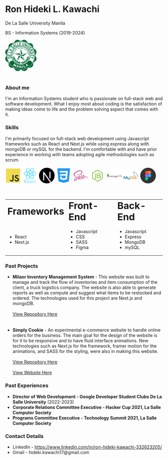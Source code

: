 <h1>Ron Hideki L. Kawachi</h1>
<p>De La Salle University Manila</p>
<p>BS - Information Systems (2019-2024)</p>
<a href="https://www.dlsu.edu.ph/"><img id="dlsu" src="./Resources/DLSU.png" alt="DLSU logo" width="100px"></img><a>
<br></br>

<h3>
  About me
</h3>
<span>
I'm an Information Systems student who is passionate on full-stack web and software development.  What I enjoy most about coding is the satisfaction of making ideas come to life and the problem solving aspect that comes with it.
</span>

<h3>
  Skills
</h3>
<span>
I'm primarily focused on full-stack web development using Javascript frameworks such as React and Next.js while using express along with mongoDB or mySQL for the backend.  I'm comfortable with and have prior experience in working with teams adopting agile methodologies such as scrum.
</span>
<br></br>
<div>
  <img width="50px" alt="Javascript" src="./Resources/javascript.png"></img>
  <img width="50px" alt="React" src="./Resources/react.png"></img>
  <img width="50px" alt="Next.js" src="./Resources/nextjs.png"></img>
  <img width="50px" alt="CSS" src="./Resources/css.png"></img>
  <img width="50px" alt="Sass" src="./Resources/sass.png"></img>
  <img width="50px" alt="Express" src="./Resources/express.png"></img>
  <img width="50px" alt="MongoDB" src="./Resources/mongodb.png"></img>
  <img width="50px" alt="mySQL" src="./Resources/mysql.png"></img>
  <img width="50px" alt="figma" src="./Resources/figma.png"></img>
</div>
<br></br>

<table>
 <tr>
    <td><b style="font-size:30px">Frameworks</b></td>
    <td><b style="font-size:30px">Front-End</b></td>
   <td><b style="font-size:30px">Back-End</b></td>
 </tr>
 <tr>
    <td>
      <ul>
        <li>React</li>
        <li>Next.js</li>
      </ul>
   </td>
    <td>
      <ul>
        <li>Javascript</li>
        <li>CSS</li>
        <li>SASS</li>
        <li>Figma</li>
      </ul>
   </td>
   <td>
      <ul>
        <li>Javascript</li>
        <li>Express</li>
        <li>MongoDB</li>
        <li>mySQL</li>
      </ul>
   </td>
 </tr>
</table>

<h3>Past Projects</h3>
<ul>
   <li><strong>Milaor Inventory Management System</strong> <span> - This website was built to manage and track the flow of inventories and item consumption of the client, a truck logistics company.  The website is also able to generate reports as well as compute and suggest what items to be restocked and ordered.  The technologies used for this project are Next.js and mongoDB.</span>
     <br></br>
      <a href="https://github.com/Hideki-Kawachi/itisdev-mp">View Repository Here</a>
  </li>
  <br></br>
  <li><strong>Simply Cookie</strong> <span> - An experimental e-commerce website to handle online orders for the business.  The main goal for the design of the website is for it to be responsive and to have fluid interface animations.  New technologies such as Next.js for the framework, framer motion for the animations, and SASS for the styling, were also in making this website.</span>
    <br></br>
    <a href="https://github.com/Hideki-Kawachi/simply-cookie">View Repository Here</a>
    <br></br>
    <a href="https://simply-cookie.vercel.app/">View Website Here</a>
  </li>  
</ul>

<h3>Past Experiences</h3>
<ul>
  <li>
    <strong>Director of Web Development - Google Developer Student Clubs De La Salle University</strong><span> (2022-2023)</span>
  </li>
  <li>
    <strong>Corporate Relations Committee Executive - Hacker Cup 2021, La Salle Computer Society</strong>
  </li>
   <li>
    <strong>Programs Committee Executive - Technology Summit 2021, La Salle Computer Society</strong>
  </li>
</ul>

<h3>Contact Details</h3>
<ul>
  <li>LinkedIn - <a href="https://www.linkedin.com/in/ron-hideki-kawachi-332623205/">https://www.linkedin.com/in/ron-hideki-kawachi-332623205/</a>
  </li>
   <li><span>Gmail - hideki.kawachi17@gmail.com</span>
  </li>
  </ul>


